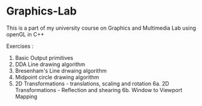 # Graphics-Lab
This is a part of my university course on Graphics and Multimedia Lab using openGL in C++

Exercises :
  1. Basic Output primitives
  2. DDA Line drawing algorithm
  3. Bresenham's Line drwaing algorithm
  4. Midpoint circle drawing algorithm
  5. 2D Transformations - translations, scaling and rotation
  6a. 2D Transformations - Reflection and shearing
  6b. Window to Viewport Mapping
